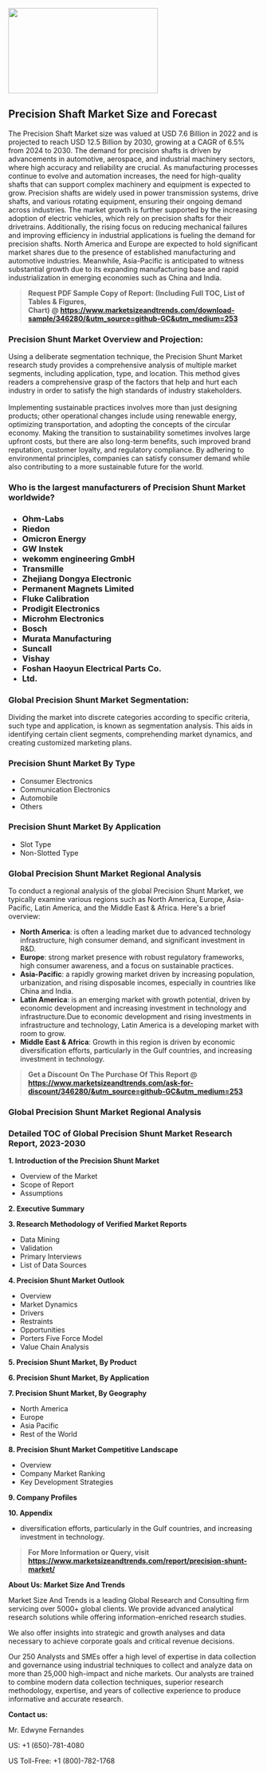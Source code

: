 <p><img class="alignnone size-medium wp-image-20088" src="https://ffe5etoiles.com/wp-content/uploads/2024/12/MST1-300x171.png" alt="" width="300" height="171" /></p><h2>Precision Shaft Market Size and Forecast</h2><p>The Precision Shaft Market size was valued at USD 7.6 Billion in 2022 and is projected to reach USD 12.5 Billion by 2030, growing at a CAGR of 6.5% from 2024 to 2030. The demand for precision shafts is driven by advancements in automotive, aerospace, and industrial machinery sectors, where high accuracy and reliability are crucial. As manufacturing processes continue to evolve and automation increases, the need for high-quality shafts that can support complex machinery and equipment is expected to grow. Precision shafts are widely used in power transmission systems, drive shafts, and various rotating equipment, ensuring their ongoing demand across industries. The market growth is further supported by the increasing adoption of electric vehicles, which rely on precision shafts for their drivetrains. Additionally, the rising focus on reducing mechanical failures and improving efficiency in industrial applications is fueling the demand for precision shafts. North America and Europe are expected to hold significant market shares due to the presence of established manufacturing and automotive industries. Meanwhile, Asia-Pacific is anticipated to witness substantial growth due to its expanding manufacturing base and rapid industrialization in emerging economies such as China and India.</p></p><blockquote id="" class=""><strong>Request PDF Sample Copy of Report: (Including Full TOC, List of Tables &amp; Figures, Chart)&nbsp;@&nbsp;<strong><a href="https://www.marketsizeandtrends.com/download-sample/346280/&utm_source=github-GC&utm_medium=253" target="_blank">https://www.marketsizeandtrends.com/download-sample/346280/&utm_source=github-GC&utm_medium=253</a></strong></strong></blockquote><h3 id="" class="">Precision Shunt Market&nbsp;Overview and Projection:</h3><p id="" class="">Using a deliberate segmentation technique, the Precision Shunt Market research study provides a comprehensive analysis of multiple market segments, including application, type, and location. This method gives readers a comprehensive grasp of the factors that help and hurt each industry in order to satisfy the high standards of industry stakeholders. <br /> <br />Implementing sustainable practices involves more than just designing products; other operational changes include using renewable energy, optimizing transportation, and adopting the concepts of the circular economy. Making the transition to sustainability sometimes involves large upfront costs, but there are also long-term benefits, such improved brand reputation, customer loyalty, and regulatory compliance. By adhering to environmental principles, companies can satisfy consumer demand while also contributing to a more sustainable future for the world.</p><h3 id="" class="">Who is the largest manufacturers of&nbsp;Precision Shunt Market worldwide?</h3><h3 class=""><p><ul><li>Ohm-Labs </li><li> Riedon </li><li> Omicron Energy </li><li> GW Instek </li><li> wekomm engineering GmbH </li><li> Transmille </li><li> Zhejiang Dongya Electronic </li><li> Permanent Magnets Limited </li><li> Fluke Calibration </li><li> Prodigit Electronics </li><li> Microhm Electronics </li><li> Bosch </li><li> Murata Manufacturing </li><li> Suncall </li><li> Vishay </li><li> Foshan Haoyun Electrical Parts Co. </li><li> Ltd.</li></ul></p></h3><h3 id="" class="">Global&nbsp;Precision Shunt Market Segmentation:</h3><p id="" class="">Dividing the market into discrete categories according to specific criteria, such type and application, is known as segmentation analysis. This aids in identifying certain client segments, comprehending market dynamics, and creating customized marketing plans.</p><h3 id="" class="">Precision Shunt Market&nbsp;By Type</h3><p><p><ul><li>Consumer Electronics</li><li> Communication Electronics</li><li> Automobile</li><li> Others</p></li></ul></p></p><h3 id="" class="">Precision Shunt Market&nbsp;By Application</h3><p class=""><p><ul><li>Slot Type</li><li> Non-Slotted Type</li></ul></p></p><h3 id="" class="">Global Precision Shunt Market Regional Analysis</h3><p id="" class="">To conduct a regional analysis of the global Precision Shunt Market, we typically examine various regions such as North America, Europe, Asia-Pacific, Latin America, and the Middle East &amp; Africa. Here's a brief overview:</p><ul><li><strong>North America</strong>: is often a leading market due to advanced technology infrastructure, high consumer demand, and significant investment in R&amp;D.</li><li><strong>Europe</strong>: strong market presence with robust regulatory frameworks, high consumer awareness, and a focus on sustainable practices.</li><li><strong>Asia-Pacific</strong>: a rapidly growing market driven by increasing population, urbanization, and rising disposable incomes, especially in countries like China and India.</li><li><strong>Latin America</strong>: is an emerging market with growth potential, driven by economic development and increasing investment in technology and infrastructure.Due to economic development and rising investments in infrastructure and technology, Latin America is a developing market with room to grow.</li><li><strong>Middle East &amp; Africa</strong>: Growth in this region is driven by economic diversification efforts, particularly in the Gulf countries, and increasing investment in technology.</li></ul><blockquote id="" class=""><strong>Get a Discount On The Purchase Of This Report @ <strong><a href="https://www.marketsizeandtrends.com/ask-for-discount/346280/&utm_source=github-GC&utm_medium=253" target="_blank">https://www.marketsizeandtrends.com/ask-for-discount/346280/&utm_source=github-GC&utm_medium=253</a></strong></strong></blockquote><h3 id="" class="">Global Precision Shunt Market Regional Analysis</h3><h3 id="" class="">Detailed TOC of Global Precision Shunt Market Research Report, 2023-2030</h3><p id="" class=""><strong>1. Introduction of the Precision Shunt Market</strong></p><ul><li>Overview of the Market</li><li>Scope of Report</li><li>Assumptions</li></ul><p id="" class=""><strong>2. Executive Summary</strong></p><p id="" class=""><strong>3. Research Methodology of Verified Market Reports</strong></p><ul><li>Data Mining</li><li>Validation</li><li>Primary Interviews</li><li>List of Data Sources</li></ul><p id="" class=""><strong>4. Precision Shunt Market Outlook</strong></p><ul><li>Overview</li><li>Market Dynamics</li><li>Drivers</li><li>Restraints</li><li>Opportunities</li><li>Porters Five Force Model</li><li>Value Chain Analysis</li></ul><p id="" class=""><strong>5. Precision Shunt Market, By Product</strong></p><p id="" class=""><strong>6. Precision Shunt Market, By Application</strong></p><p id="" class=""><strong>7. Precision Shunt Market, By Geography</strong></p><ul><li>North America</li><li>Europe</li><li>Asia Pacific</li><li>Rest of the World</li></ul><p id="" class=""><strong>8. Precision Shunt Market Competitive Landscape</strong></p><ul><li>Overview</li><li>Company Market Ranking</li><li>Key Development Strategies</li></ul><p id="" class=""><strong>9. Company Profiles</strong></p><p id="" class=""><strong>10. Appendix</strong></p><ul><li>diversification efforts, particularly in the Gulf countries, and increasing investment in technology.</li></ul><blockquote id="" class=""><strong>For More Information or Query, visit <strong><strong><a href="https://www.marketsizeandtrends.com/report/precision-shunt-market/" target="_blank">https://www.marketsizeandtrends.com/report/precision-shunt-market/</a></strong></strong></strong></blockquote><p id="" class=""><strong>About Us: Market Size And Trends</strong></p><p id="" class="">Market Size And Trends is a leading Global Research and Consulting firm servicing over 5000+ global clients. We provide advanced analytical research solutions while offering information-enriched research studies.</p><p id="" class="">We also offer insights into strategic and growth analyses and data necessary to achieve corporate goals and critical revenue decisions.</p><p id="" class="">Our 250 Analysts and SMEs offer a high level of expertise in data collection and governance using industrial techniques to collect and analyze data on more than 25,000 high-impact and niche markets. Our analysts are trained to combine modern data collection techniques, superior research methodology, expertise, and years of collective experience to produce informative and accurate research.</p><p id="" class=""><strong>Contact us:</strong></p><p id="" class="">Mr. Edwyne Fernandes</p><p id="" class="">US: +1 (650)-781-4080</p><p id="" class="">US Toll-Free: +1 (800)-782-1768</p>
